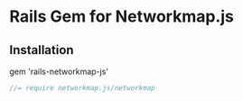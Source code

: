 # Rails Gem for Networkmap.js

## Installation
gem 'rails-networkmap-js'


```js
//= require networkmap.js/networkmap
```
